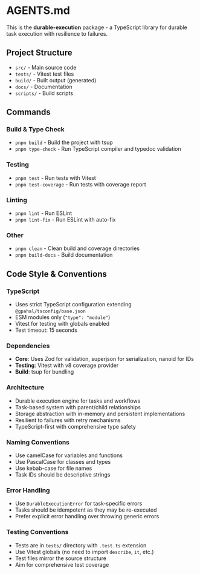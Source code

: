 # AGENTS.md

This is the **durable-execution** package - a TypeScript library for durable task execution with resilience to failures.

## Project Structure

- `src/` - Main source code
- `tests/` - Vitest test files
- `build/` - Built output (generated)
- `docs/` - Documentation
- `scripts/` - Build scripts

## Commands

### Build & Type Check

- `pnpm build` - Build the project with tsup
- `pnpm type-check` - Run TypeScript compiler and typedoc validation

### Testing

- `pnpm test` - Run tests with Vitest
- `pnpm test-coverage` - Run tests with coverage report

### Linting

- `pnpm lint` - Run ESLint
- `pnpm lint-fix` - Run ESLint with auto-fix

### Other

- `pnpm clean` - Clean build and coverage directories
- `pnpm build-docs` - Build documentation

## Code Style & Conventions

### TypeScript

- Uses strict TypeScript configuration extending `@gpahal/tsconfig/base.json`
- ESM modules only (`"type": "module"`)
- Vitest for testing with globals enabled
- Test timeout: 15 seconds

### Dependencies

- **Core**: Uses Zod for validation, superjson for serialization, nanoid for IDs
- **Testing**: Vitest with v8 coverage provider
- **Build**: tsup for bundling

### Architecture

- Durable execution engine for tasks and workflows
- Task-based system with parent/child relationships
- Storage abstraction with in-memory and persistent implementations
- Resilient to failures with retry mechanisms
- TypeScript-first with comprehensive type safety

### Naming Conventions

- Use camelCase for variables and functions
- Use PascalCase for classes and types
- Use kebab-case for file names
- Task IDs should be descriptive strings

### Error Handling

- Use `DurableExecutionError` for task-specific errors
- Tasks should be idempotent as they may be re-executed
- Prefer explicit error handling over throwing generic errors

### Testing Conventions

- Tests are in `tests/` directory with `.test.ts` extension
- Use Vitest globals (no need to import `describe`, `it`, etc.)
- Test files mirror the source structure
- Aim for comprehensive test coverage
